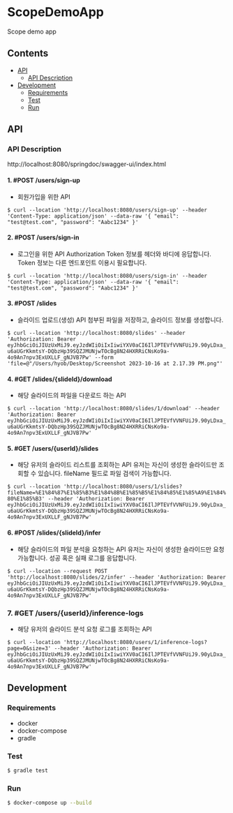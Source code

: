 # ScopeDemoApp

Scope demo app

## Contents

- [API](#api)
  - [API Description](#api-description)
- [Development](#development)
  - [Requirements](#requirements)
  - [Test](#test)
  - [Run](#run)

## API

### API Description

http://localhost:8080/springdoc/swagger-ui/index.html

#### 1. #POST /users/sign-up

- 회원가입을 위한 API

`$ curl --location 'http://localhost:8080/users/sign-up' --header 'Content-Type: application/json' --data-raw '{
    "email": "test@test.com",
    "password": "Aabc1234"
}'`

#### 2. #POST /users/sign-in

- 로그인을 위한 API
  Authorization Token 정보를 헤더와 바디에 응답합니다.
  Token 정보는 다른 엔드포인트 이용시 필요합니다.

`$ curl --location 'http://localhost:8080/users/sign-in' --header 'Content-Type: application/json' --data-raw '{
    "email": "test@test.com",
    "password": "Aabc1234"
}'`

#### 3. #POST /slides

- 슬라이드 업로드(생성) API
  첨부된 파일을 저장하고, 슬라이드 정보를 생성합니다.

`$ curl --location 'http://localhost:8080/slides' --header 'Authorization: Bearer eyJhbGciOiJIUzUxMiJ9.eyJzdWIiOiIxIiwiYXV0aCI6IlJPTEVfVVNFUiJ9.90yLDxa_u6aUGrKkmtsY-DQbzHp39SQZJMUNjwTOcBg8N24HXRRiCNsKo9a-4o9An7npv3ExUXLLF_gNJVB7Pw' --form 'file=@"/Users/hyob/Desktop/Screenshot 2023-10-16 at 2.17.39 PM.png"'`

#### 4. #GET /slides/{slideId}/download

- 해당 슬라이드의 파일을 다운로드 하는 API

`$ curl --location 'http://localhost:8080/slides/1/download' --header 'Authorization: Bearer eyJhbGciOiJIUzUxMiJ9.eyJzdWIiOiIxIiwiYXV0aCI6IlJPTEVfVVNFUiJ9.90yLDxa_u6aUGrKkmtsY-DQbzHp39SQZJMUNjwTOcBg8N24HXRRiCNsKo9a-4o9An7npv3ExUXLLF_gNJVB7Pw'`

#### 5. #GET /users/{userId}/slides

- 해당 유저의 슬라이드 리스트를 조회하는 API
  유저는 자신이 생성한 슬라이드만 조회할 수 있습니다.
  fileName 필드로 파일 검색이 가능합니다.

`$ curl --location 'http://localhost:8080/users/1/slides?fileName=%E1%84%87%E1%85%B3%E1%84%8B%E1%85%B5%E1%84%85%E1%85%A9%E1%84%80%E1%85%B3' --header 'Authorization: Bearer eyJhbGciOiJIUzUxMiJ9.eyJzdWIiOiIxIiwiYXV0aCI6IlJPTEVfVVNFUiJ9.90yLDxa_u6aUGrKkmtsY-DQbzHp39SQZJMUNjwTOcBg8N24HXRRiCNsKo9a-4o9An7npv3ExUXLLF_gNJVB7Pw'`

#### 6. #POST /slides/{slideId}/infer

- 해당 슬라이드의 파일 분석을 요청하는 API
  유저는 자신이 생성한 슬라이드만 요청 가능합니다.
  성공 혹은 실패 로그를 응답합니다.

`$ curl --location --request POST 'http://localhost:8080/slides/2/infer' --header 'Authorization: Bearer eyJhbGciOiJIUzUxMiJ9.eyJzdWIiOiIxIiwiYXV0aCI6IlJPTEVfVVNFUiJ9.90yLDxa_u6aUGrKkmtsY-DQbzHp39SQZJMUNjwTOcBg8N24HXRRiCNsKo9a-4o9An7npv3ExUXLLF_gNJVB7Pw'`

### 7. #GET /users/{userId}/inference-logs

- 해당 유저의 슬라이드 분석 요청 로그를 조회하는 API

`$ curl --location 'http://localhost:8080/users/1/inference-logs?page=0&size=3' --header 'Authorization: Bearer eyJhbGciOiJIUzUxMiJ9.eyJzdWIiOiIxIiwiYXV0aCI6IlJPTEVfVVNFUiJ9.90yLDxa_u6aUGrKkmtsY-DQbzHp39SQZJMUNjwTOcBg8N24HXRRiCNsKo9a-4o9An7npv3ExUXLLF_gNJVB7Pw'`

## Development

### Requirements

- docker
- docker-compose
- gradle

### Test

```zsh
$ gradle test
```

### Run

```zsh
$ docker-compose up --build
```
